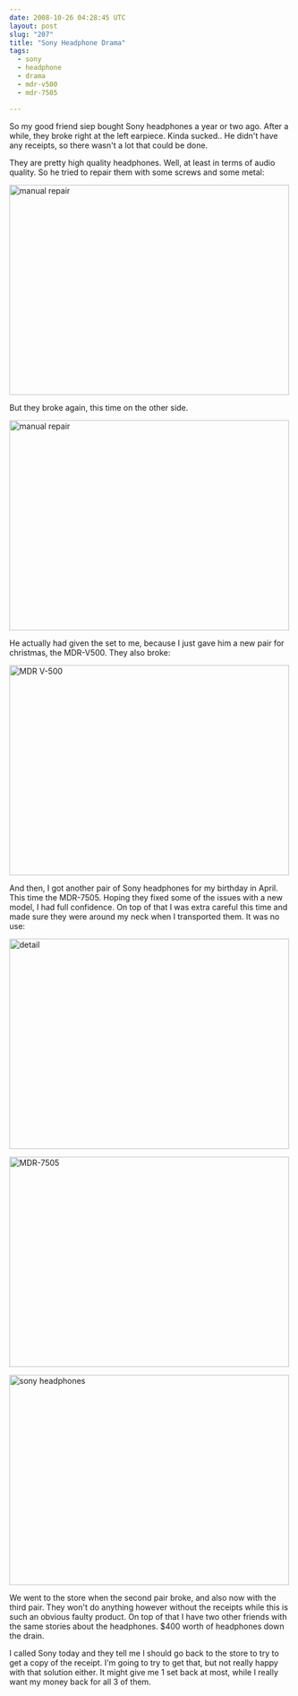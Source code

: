 ```yaml
---
date: 2008-10-26 04:28:45 UTC
layout: post
slug: "207"
title: "Sony Headphone Drama"
tags:
  - sony
  - headphone
  - drama
  - mdr-v500
  - mdr-7505

---
```

So my good friend siep bought Sony headphones a year or two ago. After a
while, they broke right at the left earpiece. Kinda sucked.. He didn't have
any receipts, so there wasn't a lot that could be done.

They are pretty high quality headphones. Well, at least in terms of audio
quality. So he tried to repair them with some screws and some metal:

<p><a href="https://www.flickr.com/photos/25777620@N06/2972642822/" title="manual repair by evertrooftop, on Flickr"><img src="https://farm4.static.flickr.com/3166/2972642822_f13af1cbf5.jpg" width="500" height="375" alt="manual repair" /></a></p>

But they broke again, this time on the other side.

<p><a href="https://www.flickr.com/photos/25777620@N06/2972642356/" title="manual repair by evertrooftop, on Flickr"><img src="https://farm4.static.flickr.com/3248/2972642356_9cdb3853c5.jpg" width="500" height="375" alt="manual repair" /></a></p>

He actually had given the set to me, because I just gave him a new pair for
christmas, the MDR-V500. They also broke:

<p><a href="https://www.flickr.com/photos/25777620@N06/2971795973/" title="MDR V-500 by evertrooftop, on Flickr"><img src="https://farm4.static.flickr.com/3235/2971795973_0997768505.jpg" width="500" height="375" alt="MDR V-500" /></a></p>

And then, I got another pair of Sony headphones for my birthday in April.
This time the MDR-7505. Hoping they fixed some of the issues with a new model,
I had full confidence. On top of that I was extra careful this time and made
sure they were around my neck when I transported them. It was no use:

<p><a href="https://www.flickr.com/photos/25777620@N06/2971795535/" title="detail by evertrooftop, on Flickr"><img src="https://farm4.static.flickr.com/3042/2971795535_bc479255fe.jpg" width="500" height="375" alt="detail" /></a></p>

<p><a href="https://www.flickr.com/photos/25777620@N06/2972640972/" title="MDR-7505 by evertrooftop, on Flickr"><img src="https://farm4.static.flickr.com/3230/2972640972_b545ed0519.jpg" width="500" height="375" alt="MDR-7505" /></a></p>

<p><a href="https://www.flickr.com/photos/25777620@N06/2971797413/" title="sony headphones by evertrooftop, on Flickr"><img src="https://farm4.static.flickr.com/3048/2971797413_9f4fcdd7dd.jpg" width="500" height="375" alt="sony headphones" /></a></p>

We went to the store when the second pair broke, and also now with the third
pair. They won't do anything however without the receipts while this is such
an obvious faulty product. On top of that I have two other friends with the
same stories about the headphones. $400 worth of headphones down the drain.

I called Sony today and they tell me I should go back to the store to try to
get a copy of the receipt. I'm going to try to get that, but not really happy
with that solution either. It might give me 1 set back at most, while I really
want my money back for all 3 of them.
